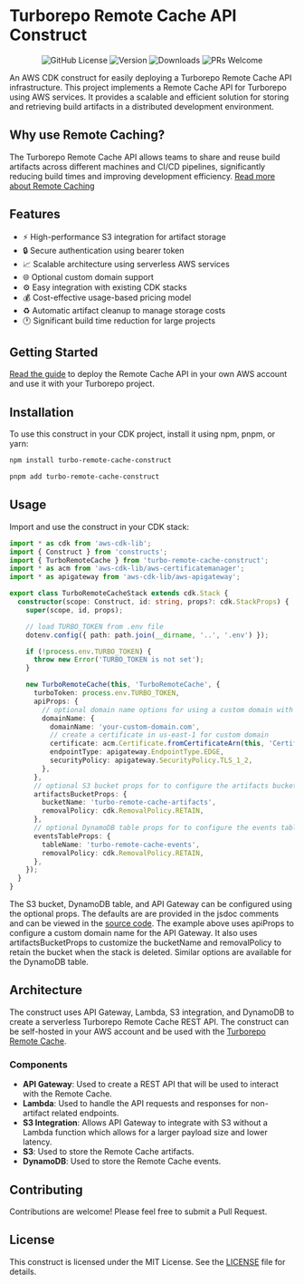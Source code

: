 # Turborepo Remote Cache API Construct

<div align="center">

  ![GitHub License](https://img.shields.io/github/license/aryasaatvik/turbo-remote-cache-aws)
  ![Version](https://img.shields.io/badge/version-1.0.0-blue)
  ![Downloads](https://img.shields.io/npm/dt/turbo-remote-cache-construct)
  ![PRs Welcome](https://img.shields.io/badge/PRs-welcome-brightgreen.svg)

</div>

An AWS CDK construct for easily deploying a Turborepo Remote Cache API infrastructure. This project implements a Remote Cache API for Turborepo using AWS services. It provides a scalable and efficient solution for storing and retrieving build artifacts in a distributed development environment.

## Why use Remote Caching?

The Turborepo Remote Cache API allows teams to share and reuse build artifacts across different machines and CI/CD pipelines, significantly reducing build times and improving development efficiency. [Read more about Remote Caching](https://turbo.build/repo/docs/core-concepts/remote-caching)

## Features

- :zap: High-performance S3 integration for artifact storage
- :lock: Secure authentication using bearer token
- :chart_with_upwards_trend: Scalable architecture using serverless AWS services
- :globe_with_meridians: Optional custom domain support
- :gear: Easy integration with existing CDK stacks
- :moneybag: Cost-effective usage-based pricing model
- :recycle: Automatic artifact cleanup to manage storage costs
- :clock1: Significant build time reduction for large projects

## Getting Started

[Read the guide](/GUIDE.md) to deploy the Remote Cache API in your own AWS account and use it with your Turborepo project.

## Installation

To use this construct in your CDK project, install it using npm, pnpm, or yarn:

```bash
npm install turbo-remote-cache-construct
```

```bash
pnpm add turbo-remote-cache-construct
```

## Usage

Import and use the construct in your CDK stack:

```typescript
import * as cdk from 'aws-cdk-lib';
import { Construct } from 'constructs';
import { TurboRemoteCache } from 'turbo-remote-cache-construct';
import * as acm from 'aws-cdk-lib/aws-certificatemanager';
import * as apigateway from 'aws-cdk-lib/aws-apigateway';

export class TurboRemoteCacheStack extends cdk.Stack {
  constructor(scope: Construct, id: string, props?: cdk.StackProps) {
    super(scope, id, props);

    // load TURBO_TOKEN from .env file
    dotenv.config({ path: path.join(__dirname, '..', '.env') });

    if (!process.env.TURBO_TOKEN) {
      throw new Error('TURBO_TOKEN is not set');
    }

    new TurboRemoteCache(this, 'TurboRemoteCache', {
      turboToken: process.env.TURBO_TOKEN,
      apiProps: {
        // optional domain name options for using a custom domain with API Gateway
        domainName: {
          domainName: 'your-custom-domain.com',
          // create a certificate in us-east-1 for custom domain
          certificate: acm.Certificate.fromCertificateArn(this, 'Certificate', 'arn:aws:acm:us-east-1:123456789012:certificate/12345678-1234-1234-1234-123456789012'),
          endpointType: apigateway.EndpointType.EDGE,
          securityPolicy: apigateway.SecurityPolicy.TLS_1_2,
        },
      },
      // optional S3 bucket props for to configure the artifacts bucket
      artifactsBucketProps: {
        bucketName: 'turbo-remote-cache-artifacts',
        removalPolicy: cdk.RemovalPolicy.RETAIN,
      },
      // optional DynamoDB table props for to configure the events table
      eventsTableProps: {
        tableName: 'turbo-remote-cache-events',
        removalPolicy: cdk.RemovalPolicy.RETAIN,
      },
    });
  }
}
```

The S3 bucket, DynamoDB table, and API Gateway can be configured using the optional props. The defaults are are provided in the jsdoc comments and can be viewed in the [source code](/packages/construct/src/index.ts). The example above uses apiProps to configure a custom domain name for the API Gateway. It also uses artifactsBucketProps to customize the bucketName and removalPolicy to retain the bucket when the stack is deleted. Similar options are available for the DynamoDB table.

## Architecture

The construct uses API Gateway, Lambda, S3 integration, and DynamoDB to create a serverless Turborepo Remote Cache REST API. The construct can be self-hosted in your AWS account and be used with the [Turborepo Remote Cache](https://turbo.build/repo/docs/core-concepts/remote-caching#self-hosting).

### Components

- **API Gateway**: Used to create a REST API that will be used to interact with the Remote Cache.
- **Lambda**: Used to handle the API requests and responses for non-artifact related endpoints.
- **S3 Integration**: Allows API Gateway to integrate with S3 without a Lambda function which allows for a larger payload size and lower latency.
- **S3**: Used to store the Remote Cache artifacts.
- **DynamoDB**: Used to store the Remote Cache events.

## Contributing

Contributions are welcome! Please feel free to submit a Pull Request.

## License

This construct is licensed under the MIT License. See the [LICENSE](/packages/construct/LICENSE) file for details.
